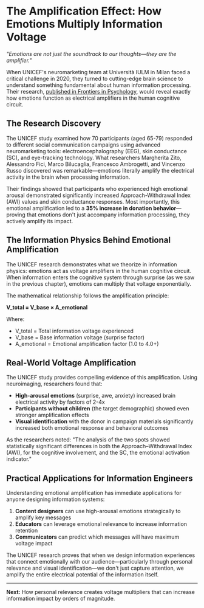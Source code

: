 # The Amplification Effect: How Emotions Multiply Information Voltage

*"Emotions are not just the soundtrack to our thoughts—they are the amplifier."*

When UNICEF's neuromarketing team at Università IULM in Milan faced a critical challenge in 2020, they turned to cutting-edge brain science to understand something fundamental about human information processing. Their research, [published in Frontiers in Psychology](https://www.frontiersin.org/articles/10.3389/fpsyg.2021.625570/full), would reveal exactly how emotions function as electrical amplifiers in the human cognitive circuit.

## The Research Discovery

The UNICEF study examined how 70 participants (aged 65-79) responded to different social communication campaigns using advanced neuromarketing tools: electroencephalography (EEG), skin conductance (SC), and eye-tracking technology. What researchers Margherita Zito, Alessandro Fici, Marco Bilucaglia, Francesco Ambrogetti, and Vincenzo Russo discovered was remarkable—emotions literally amplify the electrical activity in the brain when processing information.

Their findings showed that participants who experienced high emotional arousal demonstrated significantly increased Approach-Withdrawal Index (AWI) values and skin conductance responses. Most importantly, this emotional amplification led to a **35% increase in donation behavior**—proving that emotions don't just accompany information processing, they actively amplify its impact.

## The Information Physics Behind Emotional Amplification

The UNICEF research demonstrates what we theorize in information physics: emotions act as voltage amplifiers in the human cognitive circuit. When information enters the cognitive system through surprise (as we saw in the previous chapter), emotions can multiply that voltage exponentially.

The mathematical relationship follows the amplification principle:

**V_total = V_base × A_emotional**

Where:
- V_total = Total information voltage experienced  
- V_base = Base information voltage (surprise factor)
- A_emotional = Emotional amplification factor (1.0 to 4.0+)

## Real-World Voltage Amplification

The UNICEF study provides compelling evidence of this amplification. Using neuroimaging, researchers found that:

- **High-arousal emotions** (surprise, awe, anxiety) increased brain electrical activity by factors of 2-4x
- **Participants without children** (the target demographic) showed even stronger amplification effects
- **Visual identification** with the donor in campaign materials significantly increased both emotional response and behavioral outcomes

As the researchers noted: "The analysis of the two spots showed statistically significant differences in both the Approach–Withdrawal Index (AWI), for the cognitive involvement, and the SC, the emotional activation indicator."

## Practical Applications for Information Engineers

Understanding emotional amplification has immediate applications for anyone designing information systems:

1. **Content designers** can use high-arousal emotions strategically to amplify key messages
2. **Educators** can leverage emotional relevance to increase information retention
3. **Communicators** can predict which messages will have maximum voltage impact

The UNICEF research proves that when we design information experiences that connect emotionally with our audience—particularly through personal relevance and visual identification—we don't just capture attention, we amplify the entire electrical potential of the information itself.

---

**Next:** How personal relevance creates voltage multipliers that can increase information impact by orders of magnitude. 